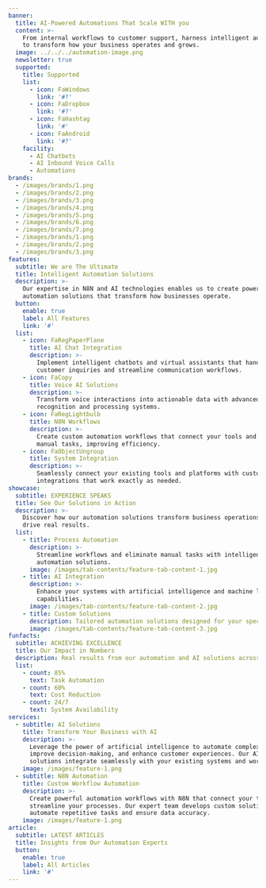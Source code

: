 ```yaml
---
banner:
  title: AI-Powered Automations That Scale WITH you
  content: >-
    From internal workflows to customer support, harness intelligent automation
    to transform how your business operates and grows.
  image: ../../../automation-image.png
  newsletter: true
  supported:
    title: Supported
    list:
      - icon: FaWindows
        link: '#?'
      - icon: FaDropbox
        link: '#?'
      - icon: FaHashtag
        link: '#'
      - icon: FaAndroid
        link: '#?'
    facility:
      - AI Chatbots
      - AI Inbound Voice Calls
      - Automations
brands:
  - /images/brands/1.png
  - /images/brands/2.png
  - /images/brands/3.png
  - /images/brands/4.png
  - /images/brands/5.png
  - /images/brands/6.png
  - /images/brands/7.png
  - /images/brands/1.png
  - /images/brands/2.png
  - /images/brands/3.png
features:
  subtitle: We are The Ultimate
  title: Intelligent Automation Solutions
  description: >-
    Our expertise in N8N and AI technologies enables us to create powerful
    automation solutions that transform how businesses operate.
  button:
    enable: true
    label: All Features
    link: '#'
  list:
    - icon: FaRegPaperPlane
      title: AI Chat Integration
      description: >-
        Implement intelligent chatbots and virtual assistants that handle
        customer inquiries and streamline communication workflows.
    - icon: FaCopy
      title: Voice AI Solutions
      description: >-
        Transform voice interactions into actionable data with advanced voice
        recognition and processing systems.
    - icon: FaRegLightbulb
      title: N8N Workflows
      description: >-
        Create custom automation workflows that connect your tools and eliminate
        manual tasks, improving efficiency.
    - icon: FaObjectUngroup
      title: System Integration
      description: >-
        Seamlessly connect your existing tools and platforms with custom
        integrations that work exactly as needed.
showcase:
  subtitle: EXPERIENCE SPEAKS
  title: See Our Solutions in Action
  description: >-
    Discover how our automation solutions transform business operations and
    drive real results.
  list:
    - title: Process Automation
      description: >-
        Streamline workflows and eliminate manual tasks with intelligent
        automation solutions.
      image: /images/tab-contents/feature-tab-content-1.jpg
    - title: AI Integration
      description: >-
        Enhance your systems with artificial intelligence and machine learning
        capabilities.
      image: /images/tab-contents/feature-tab-content-2.jpg
    - title: Custom Solutions
      description: Tailored automation solutions designed for your specific business needs.
      image: /images/tab-contents/feature-tab-content-3.jpg
funfacts:
  subtitle: ACHIEVING EXCELLENCE
  title: Our Impact in Numbers
  description: Real results from our automation and AI solutions across various industries
  list:
    - count: 85%
      text: Task Automation
    - count: 60%
      text: Cost Reduction
    - count: 24/7
      text: System Availability
services:
  - subtitle: AI Solutions
    title: Transform Your Business with AI
    description: >-
      Leverage the power of artificial intelligence to automate complex tasks,
      improve decision-making, and enhance customer experiences. Our AI
      solutions integrate seamlessly with your existing systems and workflows.
    image: /images/feature-1.png
  - subtitle: N8N Automation
    title: Custom Workflow Automation
    description: >-
      Create powerful automation workflows with N8N that connect your tools and
      streamline your processes. Our expert team develops custom solutions that
      automate repetitive tasks and ensure data accuracy.
    image: /images/feature-1.png
article:
  subtitle: LATEST ARTICLES
  title: Insights from Our Automation Experts
  button:
    enable: true
    label: All Articles
    link: '#'
---
```


